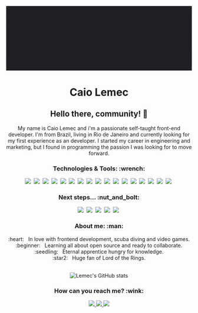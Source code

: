 <img width="auto" src="./aboutMe.gif" alt="Caio Lemec gif">

<h1 align="center">
Caio Lemec 
</h1>

<div align="center">
<h2 align="center">Hello there, community! 👋</h2>
My name is Caio Lemec and i'm a passionate self-taught front-end developer. I'm from Brazil, living in Rio de Janeiro and currently looking for my first experience as an developer. I started my career in engineering and marketing, but I found in programming the passion I was looking for to move forward. 
</div>

<div align="center">
 <h3>Technologies & Tools: :wrench:</h3>
 <img src="https://img.shields.io/static/v1?label=&message=HTML5&color=1F2729&style=for-the-badge&logo=HTML5"/>&nbsp;
 <img src="https://img.shields.io/static/v1?label=&message=CSS3&color=1F2729&style=for-the-badge&logo=CSS3"/>&nbsp;
 <img src="https://img.shields.io/static/v1?label=&message=JAVASCRIPT&color=1F2729&style=for-the-badge&logo=JavaScript"/>&nbsp;
 <img src="https://img.shields.io/static/v1?label=&message=TYPESCRIPT&color=1F2729&style=for-the-badge&logo=TypeScript"/>&nbsp;
 <img src="https://img.shields.io/static/v1?label=&message=LINUX&color=1F2729&style=for-the-badge&logo=Linux"/>&nbsp;
 <img src="https://img.shields.io/static/v1?label=&message=SASS&color=1F2729&style=for-the-badge&logo=Sass"/>&nbsp;
 <img src="https://img.shields.io/static/v1?label=&message=styled-components&color=1F2729&style=for-the-badge&logo=styled-components"/>&nbsp;
 <img src="https://img.shields.io/static/v1?label=&message=REACT&color=1F2729&style=for-the-badge&logo=React"/>&nbsp;
 <img src="https://img.shields.io/static/v1?label=&message=NEXT&color=1F2729&style=for-the-badge&logo=Next.js"/>&nbsp;
 <img src="https://img.shields.io/static/v1?label=&message=Chakra UI&color=1F2729&style=for-the-badge&logo=Chakra UI"/>&nbsp;
 <img src="https://img.shields.io/static/v1?label=&message=Git&color=1F2729&style=for-the-badge&logo=GIT"/>&nbsp;
 <img src="https://img.shields.io/static/v1?label=&message=Microsoft Excel&color=1F2729&style=for-the-badge&logo=Microsoft Excel"/>&nbsp;
 <img src="https://img.shields.io/static/v1?label=&message=Unity&color=1F2729&style=for-the-badge&logo=Unity"/>&nbsp;
 <img src="https://img.shields.io/static/v1?label=&message=AutoCAD&color=1F2729&style=for-the-badge&logo=Autodesk"/>&nbsp;
 <img src="https://img.shields.io/static/v1?label=&message=SketchUp&color=1F2729&style=for-the-badge&logo=SketchUp"/>&nbsp;
 <img src="https://img.shields.io/static/v1?label=&message=VSC&color=1F2729&style=for-the-badge&logo=Visual Studio Code"/>&nbsp;
 <img src="https://img.shields.io/static/v1?label=&message=GNU Bash&color=1F2729&style=for-the-badge&logo=GNU Bash"/>&nbsp;
 </div>

<div align="center">
 <h3>Next steps... :nut_and_bolt:</h3>
 <img src="https://img.shields.io/static/v1?label=&message=REACT NATIVE&color=1F2729&style=for-the-badge&logo=React"/>&nbsp;
 <img src="https://img.shields.io/static/v1?label=&message=Node&color=1F2729&style=for-the-badge&logo=Node.js"/>&nbsp;
 <img src="https://img.shields.io/static/v1?label=&message=DevOps&color=1F2729&style=for-the-badge&logo=Azure DevOps"/>&nbsp;
 <img src="https://img.shields.io/static/v1?label=&message=Docker&color=1F2729&style=for-the-badge&logo=Docker"/>&nbsp;
 <img src="https://img.shields.io/static/v1?label=&message=Elixir&color=1F2729&style=for-the-badge&logo=Elixir"/>&nbsp;
</div>

<div align="center">
 <h3>About me: :man:</h3>
 :heart: &nbsp; In love with frontend development, scuba diving and video games.  <br/> 
 :beginner: &nbsp; Learning all about open source and ready to collaborate.  <br/> 
 :seedling: &nbsp; Eternal apprentice hungry for knowledge.  <br/> 
 :star2: &nbsp; Huge fan of Lord of the Rings.  <br/> 
</div>

<br>

<div align="center">

 ![Lemec's GitHub stats](https://github-readme-stats.vercel.app/api?username=caiolemec&show_icons=true&theme=dracula)

</div>

<div align="center">
 <h3>How can you reach me? :wink:</h3>
 <a href="https://t.me/caiolemec"><img src="https://img.shields.io/badge/Telegram-1F2729?style=for-the-badge&logo=telegram&logoColor=white"/>
 <a href="mailto:caiolemec@gmail.com"><img src="https://img.shields.io/static/v1?label=&message=E-mail&color=1F2729&style=for-the-badge&logo=Gmail"/>
 <a href="https://www.linkedin.com/in/caiolemec/"><img src="https://img.shields.io/static/v1?label=&message=LinkedIn&color=1F2729&style=for-the-badge&logo=linkedin"/>
</div>
